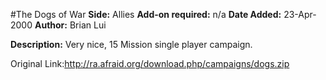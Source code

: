 #The Dogs of War
**Side:** Allies
**Add-on required:** n/a
**Date Added:** 23-Apr-2000
**Author:** Brian Lui

**Description:** Very nice, 15 Mission single player campaign.

Original Link:http://ra.afraid.org/download.php/campaigns/dogs.zip
